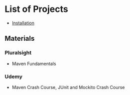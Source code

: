 # List of Projects
* [Installation](installation)

## Materials
### Pluralsight
* Maven Fundamentals
### Udemy
* Maven Crash Course, JUnit and Mockito Crash Course